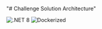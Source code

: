 "# Challenge Solution Architecture"

![.NET 8](https://img.shields.io/badge/.NET-8-blue) 
![Dockerized](https://img.shields.io/badge/Docker-Supported-blue)